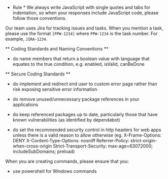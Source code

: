 * Rule *
We always write JavaScript with single quotes and tabs for indentation, so when your responses include JavaScript code, please follow those conventions.

Our team uses Jira for tracking issues and tasks. When you mention a task, please use the format `[PPW-1234]` where `PPW-1234` is the task number. For example, `JIRA-1234`.

** Coding Standards and Naming Conventions **
- do name members that return a boolean value with language that equates to the true condition, e.g. enabled, isValid, canBeDone

** Secure Coding Standards **
- do implement and redirect end user to custom error page rather than risk exposing sensitive error information

- do remove unused/unnecessary package references in your applications

- do keep referenced packages up to date, particularly those that have known vulnerabilities (as identified by dependabot) 

- do set the recommended security control in http headers for web apps unless there is a valid reason to allow otherwise (eg. X-Frame-Options: DENY X-Content-Type-Options: nosniff Referrer-Policy: strict-origin-when-cross-origin Strict-Transport-Security: max-age=63072000; includeSubDomains; preload) 


When you are creating commands, please ensure that you:
- use powershell for Windows commands

